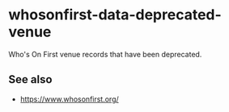 # whosonfirst-data-deprecated-venue

Who's On First venue records that have been deprecated.


## See also

* https://www.whosonfirst.org/